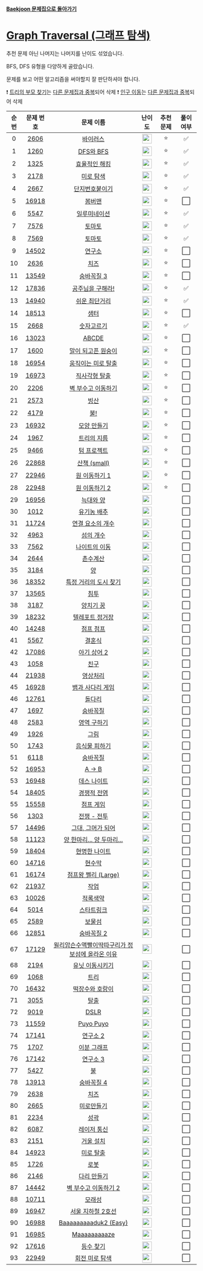 **[Baekjoon 문제집으로 돌아가기](../readme.md)**

# [Graph Traversal (그래프 탐색)](https://www.acmicpc.net/workbook/view/6853)

추천 문제 아닌 나머지는 나머지를 난이도 섞었습니다.

BFS, DFS 유형을 다양하게 골랐습니다.

문제를 보고 어떤 알고리즘을 써야할지 잘 판단하셔야 합니다.

❗ [트리의 부모 찾기](https://www.acmicpc.net/problem/11725)는 [다른 문제집과 중복](../트리/트리의_부모_찾기.md)되어 삭제
❗ [인구 이동](https://www.acmicpc.net/problem/16234)는 [다른 문제집과 중복](../시뮬레이션/인구_이동.md)되어 삭제

| 순번 |                   문제 번호                    |                                               문제 이름                                               |                                난이도                                 | 추천 문제 | 풀이 여부 |
| :--: | :--------------------------------------------: | :---------------------------------------------------------------------------------------------------: | :-------------------------------------------------------------------: | :-------: | :-------: |
|  0   |  [2606](https://www.acmicpc.net/problem/2606)  |                                        [바이러스](바이러스.md)                                        | <img height="25px" src="https://static.solved.ac/tier_small/8.svg"/>  |    ⭐     |    ✅     |
|  1   |  [1260](https://www.acmicpc.net/problem/1260)  |                                       [DFS와 BFS](DFS와_BFS.md)                                       | <img height="25px" src="https://static.solved.ac/tier_small/9.svg"/>  |    ⭐     |    ✅     |
|  2   |  [1325](https://www.acmicpc.net/problem/1325)  |                                   [효율적인 해킹](효율적인_해킹.md)                                   | <img height="25px" src="https://static.solved.ac/tier_small/10.svg"/> |    ⭐     |    ✅     |
|  3   |  [2178](https://www.acmicpc.net/problem/2178)  |                                       [미로 탐색](미로_탐색.md)                                       | <img height="25px" src="https://static.solved.ac/tier_small/10.svg"/> |    ⭐     |    ✅     |
|  4   |  [2667](https://www.acmicpc.net/problem/2667)  |                                  [단지번호붙이기](단지번호붙이기.md)                                  | <img height="25px" src="https://static.solved.ac/tier_small/10.svg"/> |    ⭐     |    ✅     |
|  5   | [16918](https://www.acmicpc.net/problem/16918) |                                          [봄버맨](봄버맨.md)                                          | <img height="25px" src="https://static.solved.ac/tier_small/10.svg"/> |    ⭐     |    ⬜️    |
|  6   |  [5547](https://www.acmicpc.net/problem/5547)  |                                    [일루미네이션](일루미네이션.md)                                    | <img height="25px" src="https://static.solved.ac/tier_small/10.svg"/> |    ⭐     |    ✅     |
|  7   |  [7576](https://www.acmicpc.net/problem/7576)  |                                         [토마토](토마토1.md)                                          | <img height="25px" src="https://static.solved.ac/tier_small/11.svg"/> |    ⭐     |    ✅     |
|  8   |  [7569](https://www.acmicpc.net/problem/7569)  |                                         [토마토](토마토2.md)                                          | <img height="25px" src="https://static.solved.ac/tier_small/11.svg"/> |    ⭐     |    ✅     |
|  9   | [14502](https://www.acmicpc.net/problem/14502) |                                          [연구소](연구소.md)                                          | <img height="25px" src="https://static.solved.ac/tier_small/11.svg"/> |    ⭐     |    ⬜️    |
|  10  |  [2636](https://www.acmicpc.net/problem/2636)  |                                            [치즈](치즈.md)                                            | <img height="25px" src="https://static.solved.ac/tier_small/11.svg"/> |    ⭐     |    ⬜️    |
|  11  | [13549](https://www.acmicpc.net/problem/13549) |                                      [숨바꼭질 3](숨바꼭질_3.md)                                      | <img height="25px" src="https://static.solved.ac/tier_small/11.svg"/> |    ⭐     |    ⬜️    |
|  12  | [17836](https://www.acmicpc.net/problem/17836) |                                [공주님을 구해라!](공주님을_구해라!.md)                                | <img height="25px" src="https://static.solved.ac/tier_small/11.svg"/> |    ⭐     |    ✅     |
|  13  | [14940](https://www.acmicpc.net/problem/14940) |                                   [쉬운 최단거리](쉬운_최단거리.md)                                   | <img height="25px" src="https://static.solved.ac/tier_small/11.svg"/> |    ⭐     |    ✅     |
|  14  | [18513](https://www.acmicpc.net/problem/18513) |                                            [샘터](샘터.md)                                            | <img height="25px" src="https://static.solved.ac/tier_small/11.svg"/> |    ⭐     |    ⬜️    |
|  15  |  [2668](https://www.acmicpc.net/problem/2668)  |                                      [숫자고르기](숫자고르기.md)                                      | <img height="25px" src="https://static.solved.ac/tier_small/11.svg"/> |    ⭐     |    ✅     |
|  16  | [13023](https://www.acmicpc.net/problem/13023) |                                           [ABCDE](ABCDE.md)                                           | <img height="25px" src="https://static.solved.ac/tier_small/11.svg"/> |    ⭐     |    ⬜️    |
|  17  |  [1600](https://www.acmicpc.net/problem/1600)  |                              [말이 되고픈 원숭이](말이_되고픈_원숭이.md)                              | <img height="25px" src="https://static.solved.ac/tier_small/12.svg"/> |    ⭐     |    ⬜️    |
|  18  | [16954](https://www.acmicpc.net/problem/16954) |                              [움직이는 미로 탈출](움직이는_미로_탈출.md)                              | <img height="25px" src="https://static.solved.ac/tier_small/12.svg"/> |    ⭐     |    ⬜️    |
|  19  | [16973](https://www.acmicpc.net/problem/16973) |                                   [직사각형 탈출](직사각형_탈출.md)                                   | <img height="25px" src="https://static.solved.ac/tier_small/12.svg"/> |    ⭐     |    ⬜️    |
|  20  |  [2206](https://www.acmicpc.net/problem/2206)  |                              [벽 부수고 이동하기](벽_부수고_이동하기.md)                              | <img height="25px" src="https://static.solved.ac/tier_small/12.svg"/> |    ⭐     |    ⬜️    |
|  21  |  [2573](https://www.acmicpc.net/problem/2573)  |                                            [빙산](빙산.md)                                            | <img height="25px" src="https://static.solved.ac/tier_small/12.svg"/> |    ⭐     |    ⬜️    |
|  22  |  [4179](https://www.acmicpc.net/problem/4179)  |                                             [불!](불!.md)                                             | <img height="25px" src="https://static.solved.ac/tier_small/12.svg"/> |    ⭐     |    ⬜️    |
|  23  | [16932](https://www.acmicpc.net/problem/16932) |                                     [모양 만들기](모양_만들기.md)                                     | <img height="25px" src="https://static.solved.ac/tier_small/12.svg"/> |    ⭐     |    ⬜️    |
|  24  |  [1967](https://www.acmicpc.net/problem/1967)  |                                     [트리의 지름](트리의_지름.md)                                     | <img height="25px" src="https://static.solved.ac/tier_small/12.svg"/> |    ⭐     |    ⬜️    |
|  25  |  [9466](https://www.acmicpc.net/problem/9466)  |                                     [텀 프로젝트](텀_프로젝트.md)                                     | <img height="25px" src="https://static.solved.ac/tier_small/13.svg"/> |    ⭐     |    ⬜️    |
|  26  | [22868](https://www.acmicpc.net/problem/22868) |                                     [산책 (small)](산책_small.md)                                     | <img height="25px" src="https://static.solved.ac/tier_small/13.svg"/> |    ⭐     |    ⬜️    |
|  27  | [22946](https://www.acmicpc.net/problem/22946) |                                   [원 이동하기 1](원_이동하기_1.md)                                   | <img height="25px" src="https://static.solved.ac/tier_small/14.svg"/> |    ⭐     |    ⬜️    |
|  28  | [22948](https://www.acmicpc.net/problem/22948) |                                   [원 이동하기 2](원_이동하기_2.md)                                   | <img height="25px" src="https://static.solved.ac/tier_small/14.svg"/> |    ⭐     |    ⬜️    |
|  29  | [16956](https://www.acmicpc.net/problem/16956) |                                       [늑대와 양](늑대와_양.md)                                       | <img height="25px" src="https://static.solved.ac/tier_small/8.svg"/>  |           |    ⬜️    |
|  30  |  [1012](https://www.acmicpc.net/problem/1012)  |                                     [유기농 배추](유기농_배추.md)                                     | <img height="25px" src="https://static.solved.ac/tier_small/9.svg"/>  |           |    ⬜️    |
|  31  | [11724](https://www.acmicpc.net/problem/11724) |                                [연결 요소의 개수](연결_요소의_개수.md)                                | <img height="25px" src="https://static.solved.ac/tier_small/9.svg"/>  |           |    ⬜️    |
|  32  |  [4963](https://www.acmicpc.net/problem/4963)  |                                       [섬의 개수](섬의_개수.md)                                       | <img height="25px" src="https://static.solved.ac/tier_small/9.svg"/>  |           |    ⬜️    |
|  33  |  [7562](https://www.acmicpc.net/problem/7562)  |                                   [나이트의 이동](나이트의_이동.md)                                   | <img height="25px" src="https://static.solved.ac/tier_small/9.svg"/>  |           |    ⬜️    |
|  34  |  [2644](https://www.acmicpc.net/problem/2644)  |                                        [촌수계산](촌수계산.md)                                        | <img height="25px" src="https://static.solved.ac/tier_small/9.svg"/>  |           |    ⬜️    |
|  35  |  [3184](https://www.acmicpc.net/problem/3184)  |                                              [양](양.md)                                              | <img height="25px" src="https://static.solved.ac/tier_small/9.svg"/>  |           |    ⬜️    |
|  36  | [18352](https://www.acmicpc.net/problem/18352) |                           [특정 거리의 도시 찾기](특정_거리의_도시_찾기.md)                           | <img height="25px" src="https://static.solved.ac/tier_small/9.svg"/>  |           |    ⬜️    |
|  37  | [13565](https://www.acmicpc.net/problem/13565) |                                            [침투](침투.md)                                            | <img height="25px" src="https://static.solved.ac/tier_small/9.svg"/>  |           |    ⬜️    |
|  38  |  [3187](https://www.acmicpc.net/problem/3187)  |                                       [양치기 꿍](양치기_꿍.md)                                       | <img height="25px" src="https://static.solved.ac/tier_small/9.svg"/>  |           |    ⬜️    |
|  39  | [18232](https://www.acmicpc.net/problem/18232) |                                 [텔레포트 정거장](텔레포트_정거장.md)                                 | <img height="25px" src="https://static.solved.ac/tier_small/9.svg"/>  |           |    ⬜️    |
|  40  | [14248](https://www.acmicpc.net/problem/14248) |                                       [점프 점프](점프_점프.md)                                       | <img height="25px" src="https://static.solved.ac/tier_small/9.svg"/>  |           |    ⬜️    |
|  41  |  [5567](https://www.acmicpc.net/problem/5567)  |                                          [결혼식](결혼식.md)                                          | <img height="25px" src="https://static.solved.ac/tier_small/9.svg"/>  |           |    ⬜️    |
|  42  | [17086](https://www.acmicpc.net/problem/17086) |                                     [아기 상어 2](아기_상어_2.md)                                     | <img height="25px" src="https://static.solved.ac/tier_small/9.svg"/>  |           |    ⬜️    |
|  43  |  [1058](https://www.acmicpc.net/problem/1058)  |                                            [친구](친구.md)                                            | <img height="25px" src="https://static.solved.ac/tier_small/9.svg"/>  |           |    ⬜️    |
|  44  | [21938](https://www.acmicpc.net/problem/21938) |                                        [영상처리](영상처리.md)                                        | <img height="25px" src="https://static.solved.ac/tier_small/9.svg"/>  |           |    ⬜️    |
|  45  | [16928](https://www.acmicpc.net/problem/16928) |                                [뱀과 사다리 게임](뱀과_사다리_게임.md)                                | <img height="25px" src="https://static.solved.ac/tier_small/10.svg"/> |           |    ⬜️    |
|  46  | [12761](https://www.acmicpc.net/problem/12761) |                                          [돌다리](돌다리.md)                                          | <img height="25px" src="https://static.solved.ac/tier_small/10.svg"/> |           |    ⬜️    |
|  47  |  [1697](https://www.acmicpc.net/problem/1697)  |                                        [숨바꼭질](숨바꼭질.md)                                        | <img height="25px" src="https://static.solved.ac/tier_small/10.svg"/> |           |    ⬜️    |
|  48  |  [2583](https://www.acmicpc.net/problem/2583)  |                                     [영역 구하기](영역_구하기.md)                                     | <img height="25px" src="https://static.solved.ac/tier_small/10.svg"/> |           |    ⬜️    |
|  49  |  [1926](https://www.acmicpc.net/problem/1926)  |                                            [그림](그림.md)                                            | <img height="25px" src="https://static.solved.ac/tier_small/10.svg"/> |           |    ⬜️    |
|  50  |  [1743](https://www.acmicpc.net/problem/1743)  |                                   [음식물 피하기](음식물_피하기.md)                                   | <img height="25px" src="https://static.solved.ac/tier_small/10.svg"/> |           |    ⬜️    |
|  51  |  [6118](https://www.acmicpc.net/problem/6118)  |                                        [숨바꼭질](숨바꼭질.md)                                        | <img height="25px" src="https://static.solved.ac/tier_small/10.svg"/> |           |    ⬜️    |
|  52  | [16953](https://www.acmicpc.net/problem/16953) |                                            [A → B](A→B.md)                                            | <img height="25px" src="https://static.solved.ac/tier_small/10.svg"/> |           |    ⬜️    |
|  53  | [16948](https://www.acmicpc.net/problem/16948) |                                     [데스 나이트](데스_나이트.md)                                     | <img height="25px" src="https://static.solved.ac/tier_small/10.svg"/> |           |    ⬜️    |
|  54  | [18405](https://www.acmicpc.net/problem/18405) |                                     [경쟁적 전염](경쟁적_전염.md)                                     | <img height="25px" src="https://static.solved.ac/tier_small/10.svg"/> |           |    ⬜️    |
|  55  | [15558](https://www.acmicpc.net/problem/15558) |                                       [점프 게임](점프_게임.md)                                       | <img height="25px" src="https://static.solved.ac/tier_small/10.svg"/> |           |    ⬜️    |
|  56  |  [1303](https://www.acmicpc.net/problem/1303)  |                                      [전쟁 - 전투](전쟁_전투.md)                                      | <img height="25px" src="https://static.solved.ac/tier_small/10.svg"/> |           |    ⬜️    |
|  57  | [14496](https://www.acmicpc.net/problem/14496) |                               [그대, 그머가 되어](그대_그머가_되어.md)                                | <img height="25px" src="https://static.solved.ac/tier_small/10.svg"/> |           |    ⬜️    |
|  58  | [11123](https://www.acmicpc.net/problem/11123) |                          [양 한마리... 양 두마리...](양_한마리_양_두마리.md)                          | <img height="25px" src="https://static.solved.ac/tier_small/10.svg"/> |           |    ⬜️    |
|  59  | [18404](https://www.acmicpc.net/problem/18404) |                                   [현명한 나이트](현명한_나이트.md)                                   | <img height="25px" src="https://static.solved.ac/tier_small/10.svg"/> |           |    ⬜️    |
|  60  | [14716](https://www.acmicpc.net/problem/14716) |                                          [현수막](현수막.md)                                          | <img height="25px" src="https://static.solved.ac/tier_small/10.svg"/> |           |    ⬜️    |
|  61  | [16174](https://www.acmicpc.net/problem/16174) |                              [점프왕 쩰리 (Large)](점프왕_쩰리_Large.md)                              | <img height="25px" src="https://static.solved.ac/tier_small/10.svg"/> |           |    ⬜️    |
|  62  | [21937](https://www.acmicpc.net/problem/21937) |                                            [작업](작업.md)                                            | <img height="25px" src="https://static.solved.ac/tier_small/10.svg"/> |           |    ⬜️    |
|  63  | [10026](https://www.acmicpc.net/problem/10026) |                                        [적록색약](적록색약.md)                                        | <img height="25px" src="https://static.solved.ac/tier_small/11.svg"/> |           |    ⬜️    |
|  64  |  [5014](https://www.acmicpc.net/problem/5014)  |                                      [스타트링크](스타트링크.md)                                      | <img height="25px" src="https://static.solved.ac/tier_small/11.svg"/> |           |    ⬜️    |
|  65  |  [2589](https://www.acmicpc.net/problem/2589)  |                                          [보물섬](보물섬.md)                                          | <img height="25px" src="https://static.solved.ac/tier_small/11.svg"/> |           |    ⬜️    |
|  66  | [12851](https://www.acmicpc.net/problem/12851) |                                      [숨바꼭질 2](숨바꼭질_2.md)                                      | <img height="25px" src="https://static.solved.ac/tier_small/11.svg"/> |           |    ⬜️    |
|  67  | [17129](https://www.acmicpc.net/problem/17129) | [윌리암슨수액빨이딱따구리가 정보섬에 올라온 이유](윌리암슨수액빨이딱따구리가_정보섬에_올라온_이유.md) | <img height="25px" src="https://static.solved.ac/tier_small/11.svg"/> |           |    ⬜️    |
|  68  |  [2194](https://www.acmicpc.net/problem/2194)  |                                 [유닛 이동시키기](유닛_이동시키기.md)                                 | <img height="25px" src="https://static.solved.ac/tier_small/11.svg"/> |           |    ⬜️    |
|  69  |  [1068](https://www.acmicpc.net/problem/1068)  |                                            [트리](트리.md)                                            | <img height="25px" src="https://static.solved.ac/tier_small/11.svg"/> |           |    ⬜️    |
|  70  | [16432](https://www.acmicpc.net/problem/16432) |                                 [떡장수와 호랑이](떡장수와_호랑이.md)                                 | <img height="25px" src="https://static.solved.ac/tier_small/11.svg"/> |           |    ⬜️    |
|  71  |  [3055](https://www.acmicpc.net/problem/3055)  |                                            [탈출](탈출.md)                                            | <img height="25px" src="https://static.solved.ac/tier_small/12.svg"/> |           |    ⬜️    |
|  72  |  [9019](https://www.acmicpc.net/problem/9019)  |                                            [DSLR](DSLR.md)                                            | <img height="25px" src="https://static.solved.ac/tier_small/12.svg"/> |           |    ⬜️    |
|  73  | [11559](https://www.acmicpc.net/problem/11559) |                                       [Puyo Puyo](Puyo_Puyo.md)                                       | <img height="25px" src="https://static.solved.ac/tier_small/12.svg"/> |           |    ⬜️    |
|  74  | [17141](https://www.acmicpc.net/problem/17141) |                                        [연구소 2](연구소_2.md)                                        | <img height="25px" src="https://static.solved.ac/tier_small/12.svg"/> |           |    ⬜️    |
|  75  |  [1707](https://www.acmicpc.net/problem/1707)  |                                     [이분 그래프](이분_그래프.md)                                     | <img height="25px" src="https://static.solved.ac/tier_small/12.svg"/> |           |    ⬜️    |
|  76  | [17142](https://www.acmicpc.net/problem/17142) |                                        [연구소 3](연구소_3.md)                                        | <img height="25px" src="https://static.solved.ac/tier_small/12.svg"/> |           |    ⬜️    |
|  77  |  [5427](https://www.acmicpc.net/problem/5427)  |                                              [불](불.md)                                              | <img height="25px" src="https://static.solved.ac/tier_small/12.svg"/> |           |    ⬜️    |
|  78  | [13913](https://www.acmicpc.net/problem/13913) |                                      [숨바꼭질 4](숨바꼭질_4.md)                                      | <img height="25px" src="https://static.solved.ac/tier_small/12.svg"/> |           |    ⬜️    |
|  79  |  [2638](https://www.acmicpc.net/problem/2638)  |                                            [치즈](치즈.md)                                            | <img height="25px" src="https://static.solved.ac/tier_small/12.svg"/> |           |    ⬜️    |
|  80  |  [2665](https://www.acmicpc.net/problem/2665)  |                                      [미로만들기](미로만들기.md)                                      | <img height="25px" src="https://static.solved.ac/tier_small/12.svg"/> |           |    ⬜️    |
|  81  |  [2234](https://www.acmicpc.net/problem/2234)  |                                            [성곽](성곽.md)                                            | <img height="25px" src="https://static.solved.ac/tier_small/12.svg"/> |           |    ⬜️    |
|  82  |  [6087](https://www.acmicpc.net/problem/6087)  |                                     [레이저 통신](레이저_통신.md)                                     | <img height="25px" src="https://static.solved.ac/tier_small/12.svg"/> |           |    ⬜️    |
|  83  |  [2151](https://www.acmicpc.net/problem/2151)  |                                       [거울 설치](거울_설치.md)                                       | <img height="25px" src="https://static.solved.ac/tier_small/12.svg"/> |           |    ⬜️    |
|  84  | [14923](https://www.acmicpc.net/problem/14923) |                                       [미로 탈출](미로_탈출.md)                                       | <img height="25px" src="https://static.solved.ac/tier_small/12.svg"/> |           |    ⬜️    |
|  85  |  [1726](https://www.acmicpc.net/problem/1726)  |                                            [로봇](로봇.md)                                            | <img height="25px" src="https://static.solved.ac/tier_small/13.svg"/> |           |    ⬜️    |
|  86  |  [2146](https://www.acmicpc.net/problem/2146)  |                                     [다리 만들기](다리_만들기.md)                                     | <img height="25px" src="https://static.solved.ac/tier_small/13.svg"/> |           |    ⬜️    |
|  87  | [14442](https://www.acmicpc.net/problem/14442) |                            [벽 부수고 이동하기 2](벽_부수고_이동하기_2.md)                            | <img height="25px" src="https://static.solved.ac/tier_small/13.svg"/> |           |    ⬜️    |
|  88  | [10711](https://www.acmicpc.net/problem/10711) |                                          [모래성](모래성.md)                                          | <img height="25px" src="https://static.solved.ac/tier_small/13.svg"/> |           |    ⬜️    |
|  89  | [16947](https://www.acmicpc.net/problem/16947) |                               [서울 지하철 2호선](서울_지하철_2호선.md)                               | <img height="25px" src="https://static.solved.ac/tier_small/13.svg"/> |           |    ⬜️    |
|  90  | [16988](https://www.acmicpc.net/problem/16988) |                            [Baaaaaaaaaduk2 (Easy)](Baaaaaaaaaduk2_Easy.md)                            | <img height="25px" src="https://static.solved.ac/tier_small/13.svg"/> |           |    ⬜️    |
|  91  | [16985](https://www.acmicpc.net/problem/16985) |                                    [Maaaaaaaaaze](Maaaaaaaaaze.md)                                    | <img height="25px" src="https://static.solved.ac/tier_small/13.svg"/> |           |    ⬜️    |
|  92  | [17616](https://www.acmicpc.net/problem/17616) |                                       [등수 찾기](등수_찾기.md)                                       | <img height="25px" src="https://static.solved.ac/tier_small/13.svg"/> |           |    ⬜️    |
|  93  | [22949](https://www.acmicpc.net/problem/22949) |                                  [회전 미로 탐색](회전_미로_탐색.md)                                  | <img height="25px" src="https://static.solved.ac/tier_small/15.svg"/> |           |    ⬜️    |
